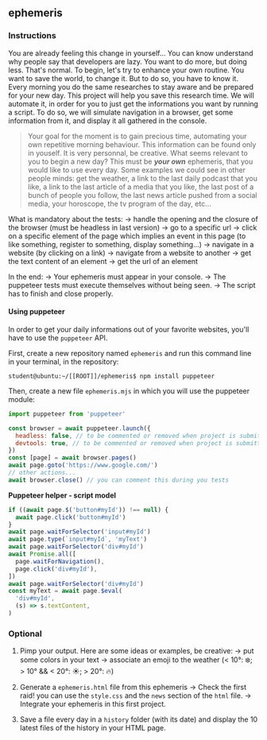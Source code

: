 ## ephemeris

### Instructions

You are already feeling this change in yourself... You can know understand why people say that developers are lazy. You want to do more, but doing less. That's normal.
To begin, let's try to enhance your own routine.
You want to save the world, to change it. But to do so, you have to know it. Every morning you do the same researches to stay aware and be prepared for your new day. This project will help you save this research time. We will automate it, in order for you to just get the informations you want by running a script. To do so, we will simulate navigation in a browser, get some information from it, and display it all gathered in the console.

> Your goal for the moment is to gain precious time, automating your own repetitive morning behaviour.
> This information can be found only in youself. It is very personnal, be creative. What seems relevant to you to begin a new day? This must be ***your own*** ephemeris, that you would like to use every day.
> Some examples we could see in other people minds: get the weather, a link to the last daily podcast that you like, a link to the last article of a media that you like, the last post of a bunch of people you follow, the last news article pushed from a social media, your horoscope, the tv program of the day, etc...

What is mandatory about the tests:
-> handle the opening and the closure of the browser (must be headless in last version)
-> go to a specific url
-> click on a specific element of the page which implies an event in this page (to like something, register to something, display something...)
-> navigate in a website (by clicking on a link)
-> navigate from a website to another
-> get the text content of an element
-> get the url of an element

In the end:
-> Your ephemeris must appear in your console.
-> The puppeteer tests must execute themselves without being seen.
-> The script has to finish and close properly.

#### Using puppeteer

In order to get your daily informations out of your favorite websites, you'll have to use the `puppeteer` API.

First, create a new repository named `ephemeris` and run this command line in your terminal, in the repository:
```console
student@ubuntu:~/[[ROOT]]/ephemeris$ npm install puppeteer
```

Then, create a new file `ephemeris.mjs` in which you will use the puppeteer module:
```js
import puppeteer from 'puppeteer'

const browser = await puppeteer.launch({
  headless: false, // to be commented or removed when project is submitted
  devtools: true, // to be commented or removed when project is submitted
})
const [page] = await browser.pages()
await page.goto('https://www.google.com/')
// other actions...
await browser.close() // you can comment this during you tests
```

**Puppeteer helper - script model**

```javascript
if ((await page.$('button#myId')) !== null) {
  await page.click('button#myId')
}
await page.waitForSelector('input#myId')
await page.type(`input#myId`, 'myText')
await page.waitForSelector('div#myId')
await Promise.all([
  page.waitForNavigation(),
  page.click('div#myId'),
])
await page.waitForSelector('div#myId')
const myText = await page.$eval(
  'div#myId',
  (s) => s.textContent,
)
```

### Optional

1. Pimp your output. Here are some ideas or examples, be creative:
-> put some colors in your text
-> associate an emoji to the weather (< 10°: ❄️; > 10° && < 20°: ☀️; > 20°: 🔥)

2. Generate a `ephemeris.html` file from this ephemeris
-> Check the first raid! you can use the `style.css` and the `news` section of the `html` file.
-> Integrate your ephemeris in this first project.

3. Save a file every day in a `history` folder (with its date) and display the 10 latest files of the history in your HTML page.
